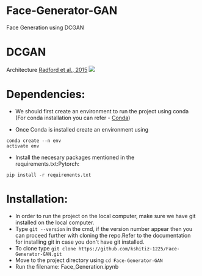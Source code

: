 # Face-Generator-GAN
 Face Generation using DCGAN

# DCGAN
Architecture [Radford et al., 2015](https://arxiv.org/abs/1511.06434)
<img src = "https://gluon.mxnet.io/_images/dcgan.png">

# Dependencies:

- We should first create an environment to run the project using conda (For conda installation you can refer - [Conda](https://docs.conda.io/en/latest/))

- Once Conda is installed create an environment using  
```
conda create --n env
activate env
```
- Install the necesary packages mentioned in the requirements.txt:Pytorch: 
```
pip install -r requirements.txt
```
# Installation:

- In order to run the project on the local computer, make sure we have git installed on the local computer.
- Type `git --version` in the cmd, if the version number appear then you can proceed further with cloning the repo.Refer to the documentation for installing git in case you don't have git installed.
- To clone type `git clone https://github.com/kshitiz-1225/Face-Generator-GAN.git`
- Move to the project directory using `cd Face-Generator-GAN`
- Run the filename: Face_Generation.ipynb



